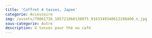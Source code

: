 ```yaml
---
title: 'Coffret 4 tasses, Japon'
categorie: Accessoire
img: /assets/79861716_165721868130875_9163349340612198400_n.jpg
sous-categorie: Autre
description: 4 tasses pour thé ou café
---
```


